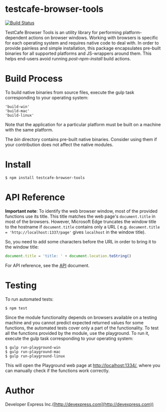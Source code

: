 # testcafe-browser-tools

[![Build Status](https://travis-ci.org/DevExpress/testcafe-browser-tools.svg)](https://travis-ci.org/DevExpress/testcafe-browser-tools)

TestСafe Browser Tools is an utility library for performing platform-dependent actions on browser windows.
Working with browsers is specific for each operating system and requires native code to deal with. In order to provide painless and simple installation, this package encapsulates pre-built binaries for all supported platforms and JS-wrappers around them. This helps end-users avoid running *post-npm-install* build actions.
 
# Build Process
To build native binaries from source files, execute the gulp task corresponding to your operating system:
```
'build-win'
'build-mac'
'build-linux'
```
Note that the application for a particular platform must be built on a machine with the same platform.

The *bin* directory contains pre-built native binaries. Consider using them if your contribution does not affect the native modules.

# Install

```
$ npm install testcafe-browser-tools
```
# API Reference

**Important note**: To identify the web browser window, most of the provided functions use its title.
This title matches the web page's `document.title` in most of the browsers.
However, Microsoft Edge truncates the window title to the hostname if `document.title` contains only a URL
( e.g. `document.title = 'http://localhost:1337/page'` gives `localhost` in the window title).

So, you need to add some characters before the URL in order to bring it to the window title:
```js
document.title = 'title: ' + document.location.toString()
```
For API reference, see the [API](API.md) document.

# Testing

To run automated tests:
```
$ npm test
```
Since the module functionality depends on browsers available on a testing machine and you cannot predict expected returned values for some functions, the automated tests cover only a part of the functionality.
To test all the functions provided by the module, use the playground. To run it, execute the gulp task corresponding to your operating system:
```
$ gulp run-playground-win
$ gulp run-playground-mac
$ gulp run-playground-linux
```
This will open the Playground web page at [http://localhost:1334/](http://localhost:1334/), where you can manually check if the functions work correctly.

# Author

Developer Express Inc.([http://devexpress.com](http://devexpress.com))
